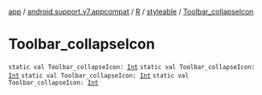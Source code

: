 [app](../../../index.md) / [android.support.v7.appcompat](../../index.md) / [R](../index.md) / [styleable](index.md) / [Toolbar_collapseIcon](.)

# Toolbar_collapseIcon

`static val Toolbar_collapseIcon: `[`Int`](https://kotlinlang.org/api/latest/jvm/stdlib/kotlin/-int/index.html)
`static val Toolbar_collapseIcon: `[`Int`](https://kotlinlang.org/api/latest/jvm/stdlib/kotlin/-int/index.html)
`static val Toolbar_collapseIcon: `[`Int`](https://kotlinlang.org/api/latest/jvm/stdlib/kotlin/-int/index.html)
`static val Toolbar_collapseIcon: `[`Int`](https://kotlinlang.org/api/latest/jvm/stdlib/kotlin/-int/index.html)